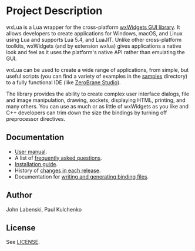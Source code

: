 # Project Description

wxLua is a Lua wrapper for the cross-platform [wxWidgets GUI library](https://www.wxwidgets.org/).
It allows developers to create applications for Windows, macOS, and Linux using Lua
and supports Lua 5.4, and LuaJIT.
Unlike other cross-platform toolkits, wxWidgets (and by extension wxlua)
gives applications a native look and feel as it uses the platform's native API
rather than emulating the GUI.

wxLua can be used to create a wide range of applications, from simple, but useful
scripts (you can find a variety of examples in the [samples](wxLua/samples) directory)
to a fully functional IDE (like [ZeroBrane Studio](https://studio.zerobrane.com/)).

The library provides the ability to create complex user interface dialogs,
file and image manipulation, drawing, sockets, displaying HTML, printing, and many others.
You can use as much or as little of wxWidgets as you like and C++ developers can trim
down the size the bindings by turning off preprocessor directives.

## Documentation

* [User manual](wxLua/docs/wxlua.md).
* A list of [frequently asked questions](wxLua/docs/FAQ.md).
* [Installation guide](wxLua/docs/install.md).
* History of [changes in each release](wxLua/docs/changelog.md).
* Documentation for [writing and generating binding files](wxLua/docs/binding.md).

## Author

John Labenski, Paul Kulchenko

## License

See [LICENSE](wxLua/docs/licence.txt).
